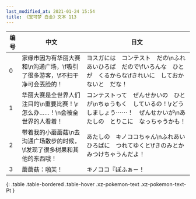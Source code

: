 ```yaml
---
last_modified_at: 2021-01-24 15:54
title: 《宝可梦 白金》文本 113
---
```

| 编号 | 中文 | 日文 |
| ---- | ---- | ---- |
| 0 | 家缘市因为有华丽大赛和\n沟通广场，\f吸引了很多游客，\f不扫干净可会丟脸的！ | ヨスガには　コンテスト　だの\nふれあいひろば　だので\fいろんな　ひとが　くるからな\fきれいに　しておかないと　だな！ |
| 1 | 华丽大赛是全世界人们注目的\n重要比赛！\r怎么办……！\n会被全世界的人看着！ | コンテストって　ぜんせかいの　ひとが\nちゅうもく　しているの！\rどうしましょう⋯⋯！　ぜんせかいが\nあたしの　とりこに　なっちゃうかも！ |
| 2 | 带着我的小蘑蘑菇\n去沟通广场散步的时候，\f发现了很多树果和其他的东西哦！ | あたしの　キノココちゃん\nふれあいひろばに　つれてゆくと\fきのみとか　みつけちゃうんだよ！ |
| 3 | 蘑蘑菇：啪芙！ | キノココ『ぽふぁ－！ |
{: .table .table-bordered .table-hover .xz-pokemon-text .xz-pokemon-text-Pt }